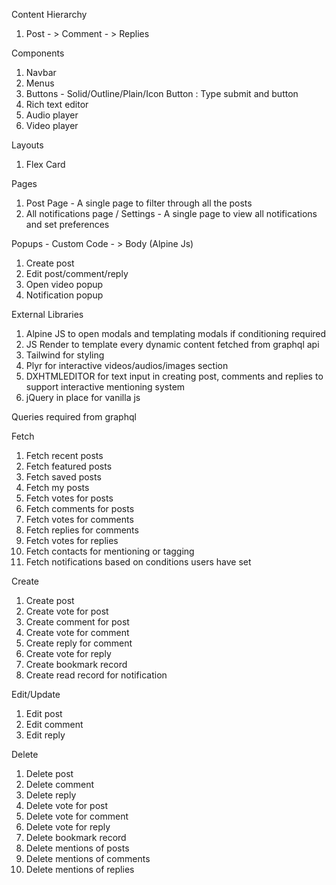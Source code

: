 Content Hierarchy
1. Post - > Comment - > Replies 
      
Components  

1.  Navbar 
2.  Menus
3.  Buttons - Solid/Outline/Plain/Icon Button : Type submit and button
4.  Rich text editor
5.  Audio player 
6.  Video player

Layouts

1. Flex Card

Pages

1. Post Page - A single page to filter through all the posts
2. All notifications page / Settings - A single page to view all notifications and set preferences

Popups - Custom Code - > Body (Alpine Js)

1.  Create post
2.  Edit post/comment/reply
3.  Open video popup
4.  Notification popup

External Libraries

1. Alpine JS to open modals and templating modals if conditioning required
2. JS Render to template every dynamic content fetched from graphql api
3. Tailwind for styling
4. Plyr for interactive videos/audios/images section
5. DXHTMLEDITOR for text input in creating post, comments and replies to support interactive mentioning system
6. jQuery in place for vanilla js

Queries required from graphql

Fetch

1. Fetch recent posts
2. Fetch featured posts
3. Fetch saved posts
4. Fetch my posts
5. Fetch votes for posts
6. Fetch comments for posts
7. Fetch votes for comments
8. Fetch replies for comments
9. Fetch votes for replies
10. Fetch contacts for mentioning or tagging
11. Fetch notifications based on conditions users have set

Create

1. Create post
2. Create vote for post
3. Create comment for post
4. Create vote for comment
5. Create reply for comment
6. Create vote for reply
7. Create bookmark record
8. Create read record for notification

Edit/Update

1. Edit post
2. Edit comment
3. Edit reply

Delete

1. Delete post
2. Delete comment
3. Delete reply
4. Delete vote for post
5. Delete vote for comment
6. Delete vote for reply
7. Delete bookmark record
8. Delete mentions of posts
9. Delete mentions of comments
10. Delete mentions of replies

